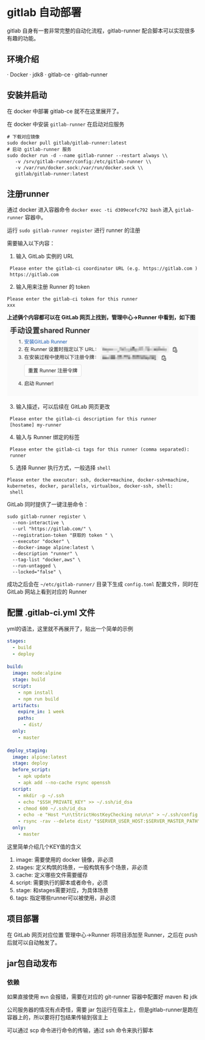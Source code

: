 # gitlab 自动部署

gitlab 自身有一套非常完整的自动化流程，gitlab-runner 配合脚本可以实现很多有趣的功能。


## 环境介绍

· Docker
· jdk8
· gitlab-ce
· gitlab-runner

## 安装并启动

在 docker 中部署 gitlab-ce 就不在这里展开了。

在 docker 中安装 `gitlab-runner` 在启动对应服务

``` shell
# 下载对应镜像
sudo docker pull gitlab/gitlab-runner:latest
# 启动 gitlab-runner 服务
sudo docker run -d --name gitlab-runner --restart always \\
   -v /srv/gitlab-runner/config:/etc/gitlab-runner \\
   -v /var/run/docker.sock:/var/run/docker.sock \\
   gitlab/gitlab-runner:latest
```

## 注册runner

通过 docker 进入容器命令 `docker exec -ti d309ecefc792 bash` 进入 `gitlab-runner` 容器中。

运行 `sudo gitlab-runner register` 进行 runner 的注册

需要输入以下内容：

1. 输入 GitLab 实例的 URL


```shell
 Please enter the gitlab-ci coordinator URL (e.g. https://gitlab.com )
 https://gitlab.com
```

2. 输入用来注册 Runner 的 token

```
Please enter the gitlab-ci token for this runner
xxx
```

**上述俩个内容都可以在 GitLab 网页上找到，管理中心->Runner 中看到，如下图**

![avator](../pic/gitlab-runner-token.png)

3. 输入描述，可以后续在 GitLab 网页更改
```
 Please enter the gitlab-ci description for this runner
 [hostame] my-runner
```

4. 输入与 Runner 绑定的标签

```
 Please enter the gitlab-ci tags for this runner (comma separated):
 runner
```

5. 选择 Runner 执行方式，一般选择 `shell`

```
Please enter the executor: ssh, docker+machine, docker-ssh+machine, kubernetes, docker, parallels, virtualbox, docker-ssh, shell:
 shell
```

GitLab 同时提供了一键注册命令：

```
sudo gitlab-runner register \
  --non-interactive \
  --url "https://gitlab.com/" \
  --registration-token "获取的 token " \
  --executor "docker" \
  --docker-image alpine:latest \
  --description "runner" \
  --tag-list "docker,aws" \
  --run-untagged \
  --locked="false" \
```

成功之后会在 `~/etc/gitlab-runner/` 目录下生成 `config.toml` 配置文件，同时在 GitLab 网站上看到对应的 Runner


## 配置 .gitlab-ci.yml 文件

yml的语法，这里就不再展开了，贴出一个简单的示例
```yml
stages:
  - build
  - deploy

build:
  image: node:alpine
  stage: build
  script:
    - npm install
    - npm run build
  artifacts:
    expire_in: 1 week
    paths:
      - dist/
  only:
    - master

deploy_staging:
  image: alpine:latest
  stage: deploy
  before_script:
    - apk update
    - apk add --no-cache rsync openssh
  script:
    - mkdir -p ~/.ssh
    - echo "$SSH_PRIVATE_KEY" >> ~/.ssh/id_dsa
    - chmod 600 ~/.ssh/id_dsa
    - echo -e "Host *\n\tStrictHostKeyChecking no\n\n" > ~/.ssh/config
    - rsync -rav --delete dist/ "$SERVER_USER_HOST:$SERVER_MASTER_PATH"
  only:
    - master
```

这里简单介绍几个KEY值的含义

1. image: 需要使用的 docker 镜像，非必须
2. stages: 定义构筑的场景，一般构筑有多个场景，非必须
3. cache: 定义哪些文件需要缓存
4. script: 需要执行的脚本或者命令，必须
5. stage: 和stages需要对应，为具体场景
6. tags: 指定哪些runner可以被使用，非必须


## 项目部署

在 GitLab 网页对应位置 管理中心->Runner 将项目添加至 Runner，之后在 push 后就可以自动触发了。


## jar包自动发布

### 依赖

如果直接使用 `mvn` 会报错，需要在对应的 git-runner 容器中配置好 maven 和 jdk

公司服务器的情况有点奇怪，需要 jar 包运行在宿主上，但是gitlab-runner是跑在容器上的，所以要将打包结果传输到宿主上

可以通过 scp 命令进行命令的传输，通过 ssh 命令来执行脚本

